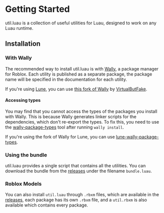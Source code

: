 # Getting Started

util.luau is a collection of useful utilities for Luau, designed to work on any
Luau runtime.

## Installation

### With Wally

The recommended way to install util.luau is with [Wally](https://wally.run), a
package manager for Roblox. Each utility is published as a separate package, the
package name will be specified in the documentation for each utility.

If you're using [Lune](https://lune-org.github.io/lune), you can use
[this fork of Wally](https://github.com/VirtualButFake/wally) by
[VirtualButFake](https://github.com/VirtualButFake).

#### Accessing types

You may find that you cannot access the types of the packages you install with
Wally. This is because Wally generates linker scripts for the dependencies,
which don't re-export the types. To fix this, you need to use the
[wally-package-types](https://github.com/JohnnyMorganz/wally-package-types) tool
after running `wally install`.

If you're using the fork of Wally for Lune, you can use
[lune-wally-package-types](https://github.com/VirtualButFake/lune-wally-package-types).

### Using the bundle

util.luau provides a single script that contains all the utilities. You can
download the bundle from the
[releases](https://github.com/lukadev-0/util.luau/releases) under the filename
`bundle.luau`.

### Roblox Models

You can also install `util.luau` through `.rbxm` files, which are available in
the [releases](https://github.com/lukadev-0/util.luau/releases), each package
has its own `.rbxm` file, and a `util.rbxm` is also available which contains
every package.
